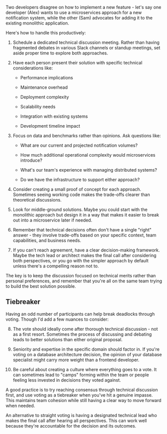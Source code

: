 Two developers disagree on how to implement a new feature - let's say one developer (Alex) wants to use a microservices approach for a new notification system, while the other (Sam) advocates for adding it to the existing monolithic application.

Here's how to handle this productively:

1. Schedule a dedicated technical discussion meeting. Rather than having fragmented debates in various Slack channels or standup meetings, set aside proper time to explore both approaches.
    
2. Have each person present their solution with specific technical considerations like:
    
    - Performance implications
        
    - Maintenance overhead
        
    - Deployment complexity
        
    - Scalability needs
        
    - Integration with existing systems
        
    - Development timeline impact
        
3. Focus on data and benchmarks rather than opinions. Ask questions like:
    
    - What are our current and projected notification volumes?
        
    - How much additional operational complexity would microservices introduce?
        
    - What's our team's experience with managing distributed systems?
        
    - Do we have the infrastructure to support either approach?
        
4. Consider creating a small proof of concept for each approach. Sometimes seeing working code makes the trade-offs clearer than theoretical discussions.
    
5. Look for middle-ground solutions. Maybe you could start with the monolithic approach but design it in a way that makes it easier to break out into a microservice later if needed.
    
6. Remember that technical decisions often don't have a single "right" answer - they involve trade-offs based on your specific context, team capabilities, and business needs.
    
7. If you can't reach agreement, have a clear decision-making framework. Maybe the tech lead or architect makes the final call after considering both perspectives, or you go with the simpler approach by default unless there's a compelling reason not to.
    

The key is to keep the discussion focused on technical merits rather than personal preferences, and remember that you're all on the same team trying to build the best solution possible.

## Tiebreaker

Having an odd number of participants can help break deadlocks through voting. Though I'd add a few nuances to consider:

8. The vote should ideally come after thorough technical discussion - not as a first resort. Sometimes the process of discussing and debating leads to better solutions than either original proposal.
    
9. Seniority and expertise in the specific domain should factor in. If you're voting on a database architecture decision, the opinion of your database specialist might carry more weight than a frontend developer.
    
10. Be careful about creating a culture where everything goes to a vote. It can sometimes lead to "camps" forming within the team or people feeling less invested in decisions they voted against.
    

A good practice is to try reaching consensus through technical discussion first, and use voting as a tiebreaker when you've hit a genuine impasse. This maintains team cohesion while still having a clear way to move forward when needed.

An alternative to straight voting is having a designated technical lead who makes the final call after hearing all perspectives. This can work well because they're accountable for the decision and its outcomes.